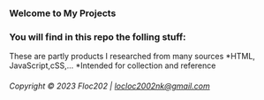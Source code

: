 ### Welcome to My Projects

### You will find in this repo the folling stuff:

These are partly products I researched from many sources
\*HTML, JavaScript,cSS,...
\*Intended for collection and reference

###### Copyright &#169; 2023 Floc202 | locloc2002nk@gmail.com
